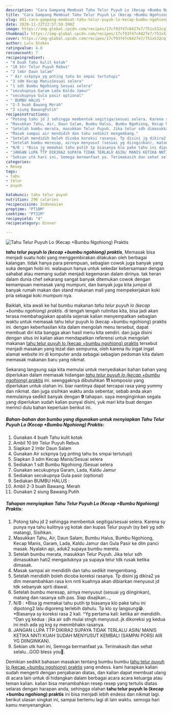```yaml
---
description: "Cara Gampang Membuat Tahu Telur Puyuh Lo (Kecap +Bumbu Ngohiong) Praktis Lezat"
title: "Cara Gampang Membuat Tahu Telur Puyuh Lo (Kecap +Bumbu Ngohiong) Praktis Lezat"
slug: 881-cara-gampang-membuat-tahu-telur-puyuh-lo-kecap-bumbu-ngohiong-praktis-lezat
date: 2020-11-22T22:57:59.598Z
image: https://img-global.cpcdn.com/recipes/17cf93f47c0427e7/751x532cq70/tahu-telur-puyuh-lo-kecap-bumbu-ngohiong-praktis-foto-resep-utama.jpg
thumbnail: https://img-global.cpcdn.com/recipes/17cf93f47c0427e7/751x532cq70/tahu-telur-puyuh-lo-kecap-bumbu-ngohiong-praktis-foto-resep-utama.jpg
cover: https://img-global.cpcdn.com/recipes/17cf93f47c0427e7/751x532cq70/tahu-telur-puyuh-lo-kecap-bumbu-ngohiong-praktis-foto-resep-utama.jpg
author: Lulu Stokes
ratingvalue: 4.8
reviewcount: 7
recipeingredient:
- "4 buah Tahu kulit kotak"
- "10 btr Telur Puyuh Rebus"
- "2 lmbr Daun Salam"
- " Air sckpnya yg pnting tahu bs smpai tertutupi"
- "3 sdm Kecap ManisSesuai selera"
- "1 sdt Bumbu Ngohiong Sesuai selera"
- "secukupnya Garam Lada Kaldu Jamur"
- "secukupnya Gula pasir optional"
- " BUMBU HALUS "
- "2-3 buah Bawang Merah"
- "2 siung BawangPutih"
recipeinstructions:
- "Potong tahu jd 2 sehingga membentuk segitiga/sesuai selera. Karena sy punya nya tahu kulitnya yg kotak dan kupas Telur puyuh (sy beli yg sdh matang), Sisihkan."
- "Masukkan Tahu, Air, Daun Salam, Bumbu Halus, Bumbu Ngohiong, Kecap Manis, Garam, Lada, Kaldu Jamur dan Gula Pasir ke dlm panci masak. Nyalakn api, aduk2 supaya bumbu mereta."
- "Setelah bumbu merata, masukkan Telur Puyuh. Jika telur sdh dimasukkan hati2 mengaduknya ya supaya telur tdk rusak ketika dimasak."
- "Masak sampai air mendidih dan tahu sedikit mengembang."
- "Setelah mendidih boleh dicoba koreksi rasanya. Tp disini jg dikira2 ya dlm menambahkan rasa krn nnti kuahnya akan dibiarkan menyusut jd tdk sebanyak sprti diawal."
- "Setelah bumbu meresap, airnya menyusut (sesuai yg diinginkan), matang dan rasanya sdh pas. Siap disajikan...,"
- "N/B : *Bisa jg memakai tahu putih tp biasanya klo pake tahu ini dipotong2 lalu digoreng terlebih dahulu. Tp klo sy langsung😁. *Biasanya sy koreksi rasa 2 kali. ^Yg pertama kali: ketika air mendidih. ^Dan yg kedua : jika air sdh mulai stngh menyusut..jk dikoreksi yg kedua ini msh ada yg krg sy menmbhakn rasanya."
- "JANGAN LUPA TTP DIKIRA2 SUPAYA TIDAK TERLALU ASIN/ MANIS KETIKA NNTI KUAH SUDAH MENYUSUT KEMBALI (SAMPAI PORSI AIR YG DIINGINKAN)."
- "Sekian utk hari ini, Semoga bermanfaat ya. Terimakasih dan sehat selalu...GOD bless you🤗."
categories:
- Resep
tags:
- tahu
- telur
- puyuh

katakunci: tahu telur puyuh 
nutrition: 296 calories
recipecuisine: Indonesian
preptime: "PT10M"
cooktime: "PT32M"
recipeyield: "4"
recipecategory: Dinner

---
```



![Tahu Telur Puyuh Lo (Kecap +Bumbu Ngohiong) Praktis](https://img-global.cpcdn.com/recipes/17cf93f47c0427e7/751x532cq70/tahu-telur-puyuh-lo-kecap-bumbu-ngohiong-praktis-foto-resep-utama.jpg)

<b><i>tahu telur puyuh lo (kecap +bumbu ngohiong) praktis</i></b>, Memasak bisa menjadi suatu hobi yang menggembirakan dilakukan oleh berbagai kalangan. tidak hanya para perempuan, sebagian cowok juga banyak yang suka dengan hobi ini. walaupun hanya untuk sekedar kebersamaan dengan sahabat atau memang sudah menjadi kegemaran dalam dirinya. tak heran dalam dunia chef sekarang sangat banyak ditemukan cowok dengan kemampuan memasak yang mumpuni, dan banyak juga kita jumpai di banyak rumah makan dan stand makanan mall yang mempekerjakan koki pria sebagai koki mumpuni nya.

Baiklah, kita awali ke hal bumbu makanan <i>tahu telur puyuh lo (kecap +bumbu ngohiong) praktis</i>. di tengah tengah rutinitas kita, bisa jadi akan terasa membahagiakan apabila sejenak kalian menyempatkan sebagian waktu untuk memasak tahu telur puyuh lo (kecap +bumbu ngohiong) praktis ini. dengan keberhasilan kita dalam mengolah menu tersebut, dapat membuat diri kita bangga akan hasil menu kita sendiri. dan juga disini dengan situs ini kalian akan mendapatkan referensi untuk mengolah makanan <u>tahu telur puyuh lo (kecap +bumbu ngohiong) praktis</u> tersebut menjadi masakan yang lezat dan sempurna, oleh karena itu ingat ingat alamat website ini di komputer anda sebagai sebagian pedoman kita dalam memasak makanan baru yang nikmat.




Sekarang langsung saja kita memulai untuk menyediakan bahan bahan yang diperlukan dalam memasak hidangan <u><i>tahu telur puyuh lo (kecap +bumbu ngohiong) praktis</i></u> ini. seenggaknya dibutuhkan <b>11</b> komposisi yang diperlukan untuk olahan ini. biar nantinya dapat tercapai rasa yang yummy dan nikmat. dan juga sisihkan waktu anda sebentar, sebab anda akan memulainya sedikit banyak dengan <b>9</b> tahapan. saya menginginkan segala yang diperlukan sudah kalian punyai disini, yuk mari kita buat dengan merinci dulu bahan keperluan berikut ini.

<!--inarticleads1-->

##### Bahan-bahan dan bumbu yang digunakan untuk menyiapkan Tahu Telur Puyuh Lo (Kecap +Bumbu Ngohiong) Praktis:

1. Gunakan 4 buah Tahu kulit kotak
1. Ambil 10 btr Telur Puyuh Rebus
1. Siapkan 2 lmbr Daun Salam
1. Gunakan  Air sckpnya (yg pnting tahu bs smpai tertutupi)
1. Siapkan 3 sdm Kecap Manis/Sesuai selera
1. Sediakan 1 sdt Bumbu Ngohiong /Sesuai selera
1. Gunakan secukupnya Garam, Lada, Kaldu Jamur
1. Sediakan secukupnya Gula pasir (optional)
1. Sediakan  BUMBU HALUS :
1. Ambil 2-3 buah Bawang. Merah
1. Gunakan 2 siung Bawang.Putih




<!--inarticleads2-->

##### Tahapan menyiapkan Tahu Telur Puyuh Lo (Kecap +Bumbu Ngohiong) Praktis:

1. Potong tahu jd 2 sehingga membentuk segitiga/sesuai selera. Karena sy punya nya tahu kulitnya yg kotak dan kupas Telur puyuh (sy beli yg sdh matang), Sisihkan.
1. Masukkan Tahu, Air, Daun Salam, Bumbu Halus, Bumbu Ngohiong, Kecap Manis, Garam, Lada, Kaldu Jamur dan Gula Pasir ke dlm panci masak. Nyalakn api, aduk2 supaya bumbu mereta.
1. Setelah bumbu merata, masukkan Telur Puyuh. Jika telur sdh dimasukkan hati2 mengaduknya ya supaya telur tdk rusak ketika dimasak.
1. Masak sampai air mendidih dan tahu sedikit mengembang.
1. Setelah mendidih boleh dicoba koreksi rasanya. Tp disini jg dikira2 ya dlm menambahkan rasa krn nnti kuahnya akan dibiarkan menyusut jd tdk sebanyak sprti diawal.
1. Setelah bumbu meresap, airnya menyusut (sesuai yg diinginkan), matang dan rasanya sdh pas. Siap disajikan...,
1. N/B : *Bisa jg memakai tahu putih tp biasanya klo pake tahu ini dipotong2 lalu digoreng terlebih dahulu. Tp klo sy langsung😁. *Biasanya sy koreksi rasa 2 kali. ^Yg pertama kali: ketika air mendidih. ^Dan yg kedua : jika air sdh mulai stngh menyusut..jk dikoreksi yg kedua ini msh ada yg krg sy menmbhakn rasanya.
1. JANGAN LUPA TTP DIKIRA2 SUPAYA TIDAK TERLALU ASIN/ MANIS KETIKA NNTI KUAH SUDAH MENYUSUT KEMBALI (SAMPAI PORSI AIR YG DIINGINKAN).
1. Sekian utk hari ini, Semoga bermanfaat ya. Terimakasih dan sehat selalu...GOD bless you🤗.




Demikian sedikit bahasan masakan tentang bumbu bumbu <u>tahu telur puyuh lo (kecap +bumbu ngohiong) praktis</u> yang endess. kami harapkan kalian sudah mengerti dengan penjabaran diatas, dan kalian dapat membuat ulang di acara lain untuk di hidangkan dalam berbagai acara acara keluarga atau teman kalian. kalian bisa menambahkan resep resep yang tertulis diatas selaras dengan harapan anda, sehingga olahan <b>tahu telur puyuh lo (kecap +bumbu ngohiong) praktis</b> ini bisa menjadi lebih endess dan nikmat lagi. berikut ulasan singkat ini, sampai bertemu lagi di lain waktu. semoga hari kamu menyenangkan.
